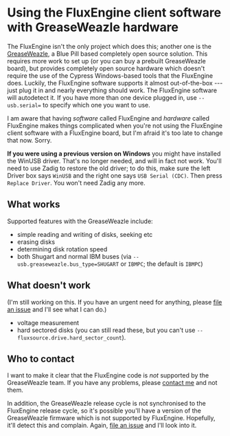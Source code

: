 Using the FluxEngine client software with GreaseWeazle hardware
===============================================================

The FluxEngine isn't the only project which does this; another one is the
[GreaseWeazle](https://github.com/keirf/Greaseweazle/wiki), a Blue Pill based
completely open source solution. This requires more work to set up (or you can
buy a prebuilt GreaseWeazle board), but provides completely open source
hardware which doesn't require the use of the Cypress Windows-based tools that
the FluxEngine does. Luckily, the FluxEngine software supports it almost
out-of-the-box --- just plug it in and nearly everything should work. The
FluxEngine software will autodetect it. If you have more than one device
plugged in, use `--usb.serial=` to specify which one you want to use.

I am aware that having _software_ called FluxEngine and _hardware_ called
FluxEngine makes things complicated when you're not using the FluxEngine client
software with a FluxEngine board, but I'm afraid it's too late to change that
now. Sorry.

**If you were using a previous version on Windows** you might have installed
the WinUSB driver. That's no longer needed, and will in fact not work. You'll
need to use Zadig to restore the old driver; to do this, make sure the left
Driver box says `WinUSB` and the right one says `USB Serial (CDC)`. Then press
`Replace Driver`. You won't need Zadig any more.

What works
----------

Supported features with the GreaseWeazle include:

  - simple reading and writing of disks, seeking etc
  - erasing disks
  - determining disk rotation speed
  - both Shugart and normal IBM buses (via
	`--usb.greaseweazle.bus_type=SHUGART` or `IBMPC`; the default is `IBMPC`)

What doesn't work
-----------------

(I'm still working on this. If you have an urgent need for anything, please
[file an issue](https://github.com/davidgiven/fluxengine/issues/new) and I'll
see what I can do.)

  - voltage measurement
  - hard sectored disks (you can still read these, but you can't use
	`--fluxsource.drive.hard_sector_count`).

Who to contact
--------------

I want to make it clear that the FluxEngine code is _not_ supported by the
GreaseWeazle team. If you have any problems, please [contact
me](https://github.com/davidgiven/fluxengine/issues/new) and not them.

In addition, the GreaseWeazle release cycle is not synchronised to the
FluxEngine release cycle, so it's possible you'll have a version of the
GreaseWeazle firmware which is not supported by FluxEngine. Hopefully, it'll
detect this and complain. Again, [file an
issue](https://github.com/davidgiven/fluxengine/issues/new) and I'll look into
it.

